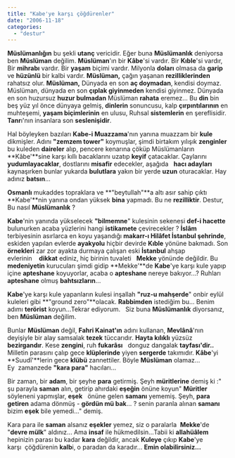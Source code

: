 ```yaml
---
title: "Kabe'ye karşı çöğdürenler"
date: "2006-11-18"
categories: 
  - "destur"
---
```


**Müslümanlığın** bu şekli **utanç** vericidir. Eğer buna **Müslümanlık** deniyorsa ben **Müslüman** değilim. **Müslüman**'ın bir **Kâbe**'si vardır. Bir **Kıble**'si vardır, Bir **mihrabı** vardır. Bir **yaşam** biçimi vardır. Milyonla **doları** olmasa da **garip** ve **hüzünlü** bir kalbi vardır. **Müslüman,** çağın yaşanan **rezilliklerinden** rahatsız olur. **Müslüman,** Dünyada en son **aç doymadan**, kendisi doymaz. Müslüman, dünyada en son **çıplak giyinmeden** kendisi giyinmez. Dünyada en son huzursuz **huzur bulmadan** Müslüman **rahata** eremez... Bu **din** bin beş yüz yıl önce dünyaya gelmiş, **dinlerin** sonuncusu, kalp **çırpıntılarının** en muhteşemi, **yaşam biçimlerinin** en ulusu, Ruhsal **sistemlerin** en şereflisidir. **Tanr**ı'nın insanlara son **seslenişidir**.

Hal böyleyken bazıları **Kabe-i Muazzama**'nın yanına muazzam bir **kule** dikmişler. Adını **"zemzem tower"** koymuşlar, şimdi birtakım yılışık **zenginler** bu kuleden **daireler** alıp, pencere kenarına çöküp Müslümanların **Kâbe'**sine karşı kıllı bacaklarını uzatıp **keyif** çatacaklar. Çaylarını **yudumlayacaklar**, dostlarını **misafir** edecekler, aşağıda   **hacı adayları** kaynaşırken bunlar yukarda **bulutlara** yakın bir yerde **uzun** oturacaklar. Hay adınız **batsın**...

**Osmanlı** mukaddes topraklara ve **"beytullah"**a altı asır sahip çıktı **Kabe'**nin yanına ondan yüksek **bina** yapmadı. Bu ne **rezilliktir**. Destur, Bu nasıl **Müslümanlık** ?

**Kabe**'nin yanında yükselecek **"bilmemne**" kulesinin sekenesi **def-i hacette** bulunurken acaba yüzlerini hangi **istikamete** çevirecekler ? **İslâm** terbiyesinin asırlarca en koyu yaşandığı **makarr-ı Hilâfet İstanbul şehrinde**, eskiden yapılan evlerde **ayakyolu** hiçbir devirde **Kıble** yönüne bakmadı. Son **örnekleri** zar zor ayakta durmaya çalışan eski **İstanbul** ahşap evlerinin    **dikkat** ediniz, hiç birinin tuvaleti   **Mekke** yönünde değildir. Bu **medeniyetin** kurucuları şimdi gidip **Mekke'**de **Kabe**'ye karşı kule yapıp içine **apteshane** koyuyorlar, acaba o **apteshane** nereye bakıyor...? Ruhları **apteshane** olmuş **bahtsızların**...

**Kabe**'ye karşı kule yapanların kulesi inşallah **"ruz-u mahşerde**" onbir eylül kuleleri gibi **"ground zero"**olacak. **Rabbimden** istediğim bu... Benim adımı **terörist** koyun...Tekrar ediyorum.   Siz buna **Müslümanlık** diyorsanız,   ben **Müslüman** değilim.  

Bunlar **Müslüman** değil, **Fahri Kainat'ın** adını kullanan, **Mevlânâ**'nın deyişiyle bir alay samsalak **tezek** tüccarıdır. **Hayta kılıklı** yüzsüz **bezirgandır**. Kese **zengini**, ruh **fukarâsı**   donguz dangalak **tayfası'**dir.**.** Milletin parasını çalıp gece **klüplerinde** yiyen **sergerde** takımıdır. **Kâbe**'yi **Suudî'**lerin gece **klübü** zannettiler. Böyle **Müslüman** olamaz... Ey  zamanzede **"kara para"** hacıları...

Bir zaman, bir **adam**, bir şeyhe **para** getirmiş. Şeyh **müritlerine** demiş ki :" şu parayla **saman** alın, getirip ahırdaki **eşeğin** önüne koyun" **Müritler** söyleneni yapmışlar, **eşek**   önüne gelen **samanı** yememiş. Şeyh, **para getiren** adama dönmüş - **gördün mü bak**... ? senin paranla alınan **samanı** bizim **eşek** bile yemedi..." demiş.

Kara para ile **saman** alsanız **eşekler** yemez, siz o paralarla  **Mekke**'de "**devre mülk**" aldınız... Ama **insaf** ile hükmedilsin...Tabii ki **allahüâlem** hepinizin parası bu kadar **kara** değildir, ancak **Kuleye** çıkıp **Kabe**'ye karşı  çöğdürenin **kalb**i, o paradan da karadır... **Emin olabilirsiniz...**

